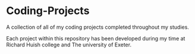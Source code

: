 # Coding-Projects
A collection of all of my coding projects completed throughout my studies.

Each project within this repository has been developed during my time at Richard Huish college and The university of Exeter.
